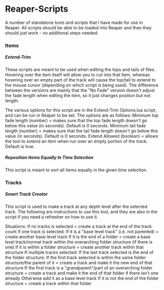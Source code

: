 # Reaper-Scripts
A number of standalone tools and scripts that I have made for use in Reaper. All scripts should be able to be loaded into Reaper and then they should just work - no additional steps needed.


### Items

##### Extend-Trim
These scripts are meant to be used when editing the tops and tails of files. Hovering over the item itself will allow you to cut into that item, whereas hovering over an empty part of the track will cause the top/tail to extend to the mouse cursor (depending on which script is being used).
The difference between the versions are mainly that the "No Fade" version doesn't adjust the fade length when editing the item, so it just changes position but not length.

The various options for this script are in the Extend-Trim Options.lua script, and can be run in Reaper to be set. The options are as follows:
	Minimum top fade length (number) = makes sure that the top fade length doesn't go below this value (in seconds). Default is 0 seconds.
	Minimum tail fade length (number) = makes sure that the tail fade length doesn't go below this value (in seconds). Default is 0 seconds.
	Extend Allowed (boolean) = allows the tool to extend an item when run over an empty portion of the track. Default is true. 

##### Reposition Items Equally In Time Selection
This script is meant to sort all items equally in the given time selection.

### Tracks

##### Smart Track Creator
This script is used to make a track at any depth level after the selected track. The following are instructions to use this tool, and they are also in the script if you need a refresher on how to use it.

Situations:
	If no tracks is selected = create a track at the end of the track count
	If one track is selected:
		If it is a "base level track" (i.e. not parented) = create another base level track
		If it is the end of a folder = create a base level track/normal track within the overarching folder structure (if there is one)
		If it is within a folder structure = create another track within that structure
	If multiple tracks selected:
		If the last track selected is the end of the folder structure:
			If the first track selected is within the same folder structure/the parent of it = create a track and make it the new end of that structure
			If the first track is a "grandparent"/part of an overarching folder structure = create a track and make it the end of that folder if there isn't one already
			Otherwise add it as a base level track
		If it is not the end of the folder structure = create a track within that folder
